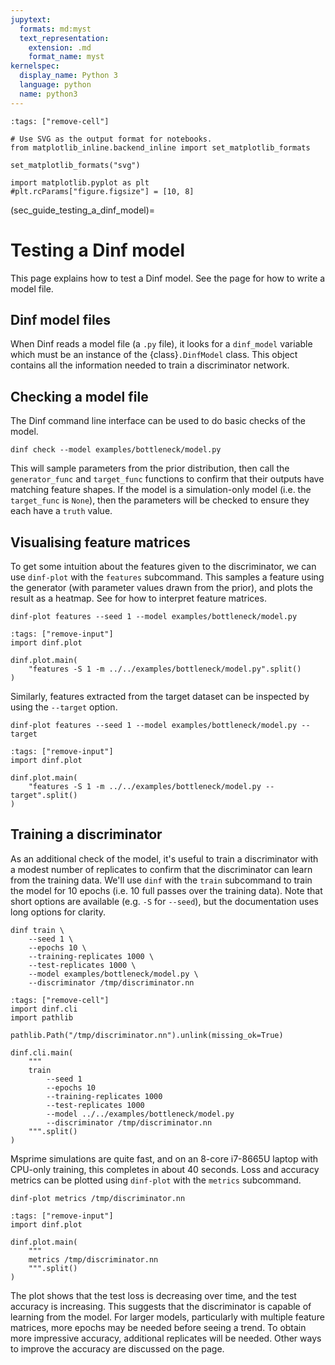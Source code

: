 ```yaml
---
jupytext:
  formats: md:myst
  text_representation:
    extension: .md
    format_name: myst
kernelspec:
  display_name: Python 3
  language: python
  name: python3
---
```


```{code-cell}
:tags: ["remove-cell"]

# Use SVG as the output format for notebooks.
from matplotlib_inline.backend_inline import set_matplotlib_formats

set_matplotlib_formats("svg")

import matplotlib.pyplot as plt
#plt.rcParams["figure.figsize"] = [10, 8]
```

(sec_guide_testing_a_dinf_model)=
# Testing a Dinf model

This page explains how to test a Dinf model.
See the [](sec_guide_creating_a_dinf_model) page
for how to write a model file.

## Dinf model files

When Dinf reads a model file (a `.py` file), it looks for a `dinf_model`
variable which must be an instance of the {class}`.DinfModel` class.
This object contains all the information needed to train a discriminator
network.

## Checking a model file

The Dinf command line interface can be used to do basic checks of the model.

```
dinf check --model examples/bottleneck/model.py
```

This will sample parameters from the prior distribution,
then call the `generator_func` and `target_func` functions
to confirm that their outputs have matching feature shapes.
If the model is a simulation-only model (i.e. the `target_func` is `None`),
then the parameters will be checked to ensure they each have a `truth` value.

## Visualising feature matrices

To get some intuition about the features given to the discriminator,
we can use `dinf-plot` with the `features` subcommand.
This samples a feature using the generator (with parameter values drawn
from the prior), and plots the result as a heatmap.
See [](sec_guide_features) for how to interpret feature matrices.

```
dinf-plot features --seed 1 --model examples/bottleneck/model.py
```
```{code-cell}
:tags: ["remove-input"]
import dinf.plot

dinf.plot.main(
    "features -S 1 -m ../../examples/bottleneck/model.py".split()
)
```

Similarly, features extracted from the target dataset can be inspected
by using the `--target` option.

```
dinf-plot features --seed 1 --model examples/bottleneck/model.py --target
```
```{code-cell}
:tags: ["remove-input"]
import dinf.plot

dinf.plot.main(
    "features -S 1 -m ../../examples/bottleneck/model.py --target".split()
)
```

## Training a discriminator

As an additional check of the model, it's useful to train a discriminator
with a modest number of replicates to confirm that the discriminator
can learn from the training data. We'll use `dinf` with
the `train` subcommand to train the model for 10 epochs (i.e. 10 full
passes over the training data). Note that short options are available
(e.g. `-S` for `--seed`), but the documentation uses long options for clarity.

```
dinf train \
    --seed 1 \
    --epochs 10 \
    --training-replicates 1000 \
    --test-replicates 1000 \
    --model examples/bottleneck/model.py \
    --discriminator /tmp/discriminator.nn
```
```{code-cell}
:tags: ["remove-cell"]
import dinf.cli
import pathlib

pathlib.Path("/tmp/discriminator.nn").unlink(missing_ok=True)

dinf.cli.main(
    """
    train
        --seed 1
        --epochs 10
        --training-replicates 1000
        --test-replicates 1000
        --model ../../examples/bottleneck/model.py
        --discriminator /tmp/discriminator.nn
    """.split()
)
```

Msprime simulations are quite fast, and on an 8-core i7-8665U laptop with
CPU-only training, this completes in about 40 seconds.
Loss and accuracy metrics can be plotted using `dinf-plot` with the
`metrics` subcommand.

```
dinf-plot metrics /tmp/discriminator.nn
```
```{code-cell}
:tags: ["remove-input"]
import dinf.plot

dinf.plot.main(
    """
    metrics /tmp/discriminator.nn
    """.split()
)
```

The plot shows that the test loss is decreasing over time, and the
test accuracy is increasing. This suggests that the discriminator is capable
of learning from the model.
For larger models, particularly with multiple feature matrices,
more epochs may be needed before seeing a trend.
To obtain more impressive accuracy, additional replicates will be needed.
Other ways to improve the accuracy are discussed on the
[](sec_guide_accuracy) page.
